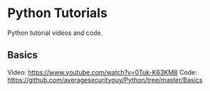 # Python Tutorials
Python tutorial videos and code.

## Basics
Video: https://www.youtube.com/watch?v=0Tuk-K63KM8
Code: https://github.com/averagesecurityguy/Python/tree/master/Basics
